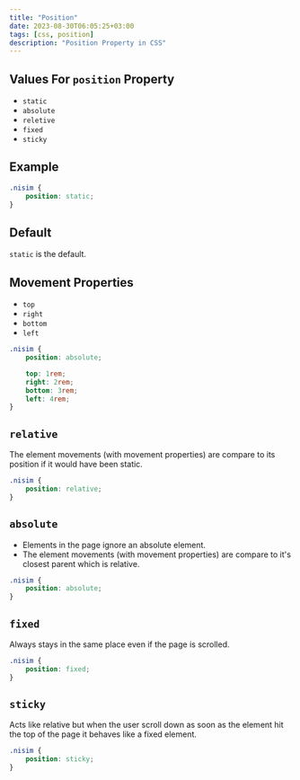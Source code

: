```yaml
---
title: "Position"
date: 2023-08-30T06:05:25+03:00
tags: [css, position]
description: "Position Property in CSS"
---
```


## Values For `position` Property

- `static`
- `absolute`
- `reletive`
- `fixed`
- `sticky`

## Example

```css
.nisim {
	position: static;
}
```

## Default

`static` is the default.

## Movement Properties

- `top`
- `right`
- `bottom`
- `left`

```css
.nisim {
	position: absolute;

	top: 1rem;
	right: 2rem;
	bottom: 3rem;
	left: 4rem;
}
```

## `relative`

The element movements (with movement properties) are compare to its position if
it would have been static.

```css
.nisim {
	position: relative;
}
```

## `absolute`

- Elements in the page ignore an absolute element.
- The element movements (with movement properties) are compare to it's closest
  parent which is relative.

```css
.nisim {
	position: absolute;
}
```

## `fixed`

Always stays in the same place even if the page is scrolled.

```css
.nisim {
	position: fixed;
}
```

## `sticky`

Acts like relative but when the user scroll down as soon as the element hit the
top of the page it behaves like a fixed element.

```css
.nisim {
	position: sticky;
}
```
